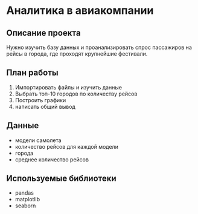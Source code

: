 # Аналитика в авиакомпании
## Описание проекта
Нужно изучить базу данных и проанализировать спрос пассажиров на рейсы в города, где проходят крупнейшие фестивали.

## План работы
1. Импортировать файлы и изучить данные
2. Выбрать топ-10 городов по количеству рейсов
3. Построить графики
4. написать общий вывод

## Данные
- модели самолета
- количество рейсов для каждой модели
- города
- среднее количество рейсов

## Используемые библиотеки
- pandas
- matplotlib
- seaborn